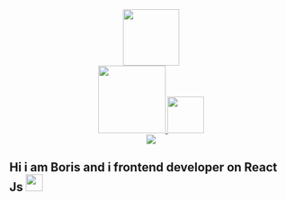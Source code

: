 

<div id="header" align="center">
  <img src="https://media.giphy.com/media/USV0ym3bVWQJJmNu3N/giphy.gif" width="100"/>
<div id="badges">
    <a href="https://t.me/SwiftLostGirl">
        <img src="https://img.shields.io/badge/Telegram-blue?logo=telegram&logoColor=white" width="120">
    </a>
    <a href="https://vk.com/jollyportal">
        <img src="https://img.shields.io/badge/VK-blue?logo=vk&logoColor=white" width="65">
    </a>
</div> 
<img src="https://komarev.com/ghpvc/?username=your-github-AmadoMuerte&style=flat-square&color=blue" />
</div>

<h2>
  Hi i am Boris and i frontend developer on React Js

  <img src="https://media.giphy.com/media/J2awouDsf23R2vo2p5/giphy.gif" width="30px"/>
</h2>